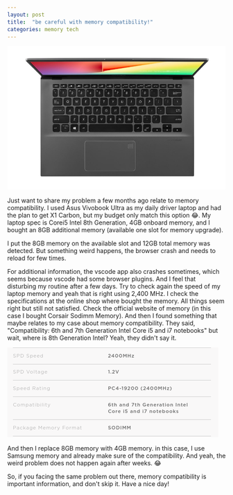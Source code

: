 ```yaml
---
layout: post
title:  "be careful with memory compatibility!"
categories: memory tech
---
```

![vivobook](/assets/img/vivobook.jpg)

Just want to share my problem a few months ago relate to memory compatibility. I used Asus Vivobook Ultra as my daily driver laptop and had the plan to get X1 Carbon, but my budget only match this option 😂. My laptop spec is Corei5 Intel 8th Generation, 4GB onboard memory, and I bought an 8GB additional memory (available one slot for memory upgrade).

I put the 8GB memory on the available slot and 12GB total memory was detected. But something weird happens, the browser crash and needs to reload for few times.

For additional information, the vscode app also crashes sometimes, which seems because vscode had some browser plugins. And I feel that disturbing my routine after a few days. Try to check again the speed of my laptop memory and yeah that is right using 2,400 MHz. I check the specifications at the online shop where bought the memory. All things seem right but still not satisfied. Check the official website of memory (in this case I bought Corsair Sodimm Memory). And then I found something that maybe relates to my case about memory compatibility. They said, "Compatibility: 6th and 7th Generation Intel Core i5 and i7 notebooks" but wait, where is 8th Generation Intel? Yeah, they didn't say it.

![compatibility](/assets/img/compatibility.png)

And then I replace 8GB memory with 4GB memory. in this case, I use Samsung memory and already make sure of the compatibility. And yeah, the weird problem does not happen again after weeks. 😂

So, if you facing the same problem out there, memory compatibility is important information, and don't skip it. Have a nice day!

